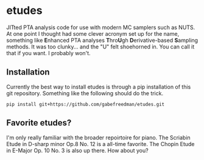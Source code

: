 # etudes
JITted PTA analysis code for use with modern MC samplers such as NUTS. At one point I thought had some clever acronym set up for the name, something like **E**nhanced PTA analyses **T**hro**U**gh **D**erivative-based **S**ampling methods. It was too clunky... and the "U" felt shoehorned in. You can call it that if you want. I probably won't.

## Installation
Currently the best way to install etudes is through a pip installation of this git repository. Something like the following should do the trick.
```
pip install git+https://github.com/gabefreedman/etudes.git
```
## Favorite etudes?
I'm only really familiar with the broader repoirtoire for piano. The Scriabin Etude in D-sharp minor Op.8 No. 12 is a all-time favorite. The Chopin Etude in E-Major Op. 10 No. 3 is also up there. How about you?
